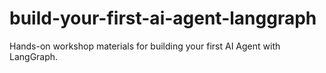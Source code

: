 # build-your-first-ai-agent-langgraph
Hands-on workshop materials for building your first AI Agent with LangGraph.
